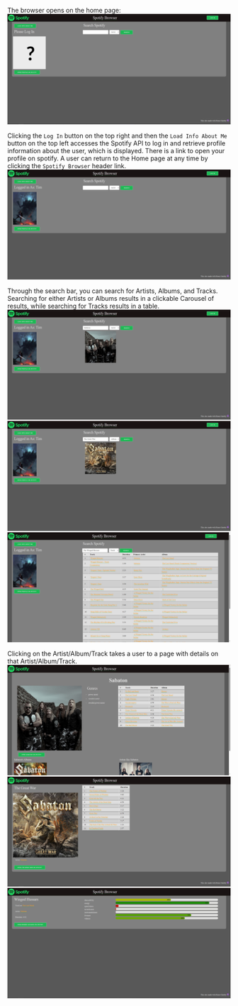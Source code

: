 The browser opens on the home page:
<img src = "home.JPG">

Clicking the `Log In` button on the top right and then the `Load Info About Me` button on the top left accesses the Spotify API to log in and retrieve profile information about the user, which is displayed. There is a link to open your profile on spotify. A user can return to the Home page at any time by clicking the `Spotify Browser` header link.
<img src = "loggedIn.JPG">

Through the search bar, you can search for Artists, Albums, and Tracks. Searching for either Artists or Albums results in a clickable Carousel of results, while searching for Tracks results in a table.
<img src = "artistSearch.JPG">
<img src = "albumSearch.JPG">
<img src = "trackSearch.JPG">

Clicking on the Artist/Album/Track takes a user to a page with details on that Artist/Album/Track.
<img src = "artistPage.JPG">
<img src = "albumPage.JPG">
<img src = "trackPage.JPG">
